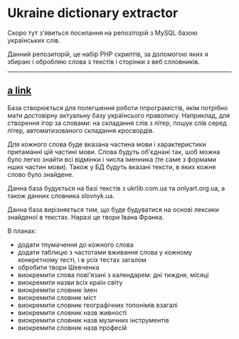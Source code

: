 # Ukraine dictionary extractor

Скоро тут з'явиться посилання на репозіторій з MySQL базою українських слів.

Данний репозиторій, це набір PHP скриптів, за допомогою яких я збираю і обробляю слова з текстів і сторінки з веб слловників.

----
[a link](https://github.com/slavkaa/Ukraine-dictionary-extractor/blob/master/Readme/db_structure.md)
----

База створюється для полегшення роботи ппрограмістів, якім потрібно мати достовірну  актуальну базу українсього правопису. Наприклад, для створення ігор за словами: на складання слів з літер, пошук слів серед літер, автоматизованого складання кросвордів.

Для кожного слова буде вказана частина мови і характеристики притаманні цій частині мови. Слова будуть об'єднані так, шоб можна було легко знайти всі відмінки і числа іменника (те саме з формами нших частин мови). Також у БД будуть вказані тексти, в яких кожне слово було знайдене.

Данна база будується на базі текстів з ukrlib.com.ua та onlyart.org.ua, а також данних словника slovnyk.ua. 

Данна база вирізняється тим, що буде будуватися на основі лексики знайденої в текстах. Наразі це твори Івана Франка.

В планах:
- додати тлумачення до кожного слова 
- додати таблицю з частотами вживання слова у кожному конкретному тесті, і в усіх тестах загалом
- обробити твори Шевченка
- виокремити слова пові'язані з календарем: дні тиждня, місяці
- виокремити назви всіх країн світу
- виокремити словник імен
- виокремити словник міст
- виокремити словник географічних топонімів взагалі
- виокремити словник назв живності
- виокремити словник назв музичних інструментів
- виокремити словник назв професій

